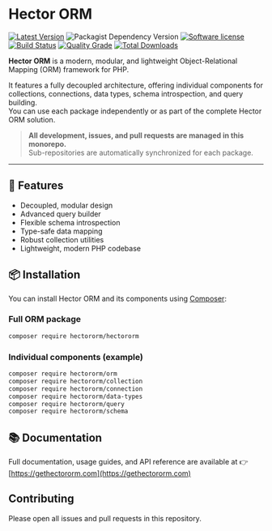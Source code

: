 # Hector ORM

[![Latest Version](https://img.shields.io/packagist/v/hectororm/hectororm.svg?style=flat-square)](https://github.com/hectororm/hectororm/releases)
![Packagist Dependency Version](https://img.shields.io/packagist/dependency-v/hectororm/hectororm/php?version=dev-main&style=flat-square)
[![Software license](https://img.shields.io/github/license/hectororm/hectororm.svg?style=flat-square)](https://github.com/hectororm/hectororm/blob/main/LICENSE)
[![Build Status](https://img.shields.io/github/actions/workflow/status/hectororm/hectororm/tests.yml?branch=main&style=flat-square&label=tests)](https://github.com/hectororm/hectororm/actions/workflows/tests.yml?query=branch%3Amain)
[![Quality Grade](https://img.shields.io/codacy/grade/f60b4671c33e401492a7bba77df99c8a/main.svg?style=flat-square)](https://app.codacy.com/gh/hectororm/hectororm)
[![Total Downloads](https://img.shields.io/packagist/dt/hectororm/hectororm.svg?style=flat-square)](https://packagist.org/packages/hectororm/hectororm)

**Hector ORM** is a modern, modular, and lightweight Object-Relational Mapping (ORM) framework for PHP.

It features a fully decoupled architecture, offering individual components for collections, connections, data types,
schema introspection, and query building.  
You can use each package independently or as part of the complete Hector ORM solution.

> **All development, issues, and pull requests are managed in this monorepo.**  
> Sub-repositories are automatically synchronized for each package.

---

## 🚀 Features

- Decoupled, modular design
- Advanced query builder
- Flexible schema introspection
- Type-safe data mapping
- Robust collection utilities
- Lightweight, modern PHP codebase

## 📦 Installation

You can install Hector ORM and its components using [Composer](https://getcomposer.org):

### Full ORM package

```bash
composer require hectororm/hectororm
```

### Individual components (example)

```bash
composer require hectororm/orm
composer require hectororm/collection
composer require hectororm/connection
composer require hectororm/data-types
composer require hectororm/query
composer require hectororm/schema
```

## 📚 Documentation

Full documentation, usage guides, and API reference are available at
👉 [https://gethectororm.com](https://gethectororm.com)

## Contributing

Please open all issues and pull requests in this repository.

